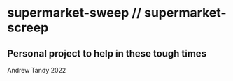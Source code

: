# supermarket-sweep // supermarket-screep

## Personal project to help in these tough times
Andrew Tandy 2022
